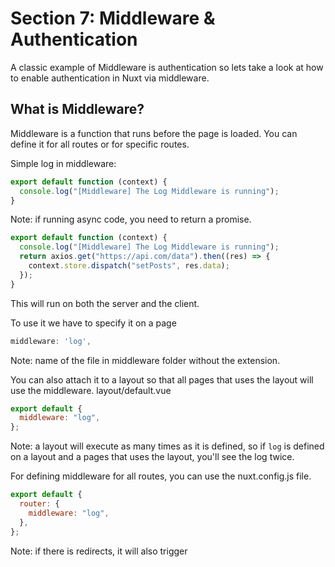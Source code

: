 # Section 7: Middleware & Authentication

A classic example of Middleware is authentication so lets take a look at how to enable authentication in Nuxt via middleware.

## What is Middleware?

Middleware is a function that runs before the page is loaded. You can define it for all routes or for specific routes.

Simple log in middleware:

```js
export default function (context) {
  console.log("[Middleware] The Log Middleware is running");
}
```

Note: if running async code, you need to return a promise.

```js
export default function (context) {
  console.log("[Middleware] The Log Middleware is running");
  return axios.get("https://api.com/data").then((res) => {
    context.store.dispatch("setPosts", res.data);
  });
}
```

This will run on both the server and the client.

To use it we have to specify it on a page

```js
middleware: 'log',
```

Note: name of the file in middleware folder without the extension.

You can also attach it to a layout so that all pages that uses the layout will use the middleware. layout/default.vue

```js
export default {
  middleware: "log",
};
```

Note: a layout will execute as many times as it is defined, so if `log` is defined on a layout and a pages that uses the layout, you'll see the log twice.

For defining middleware for all routes, you can use the nuxt.config.js file.

```js
export default {
  router: {
    middleware: "log",
  },
};
```

Note: if there is redirects, it will also trigger

